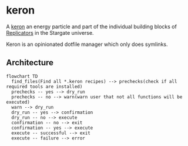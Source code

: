 # keron

A [keron](https://stargate.fandom.com/wiki/Keron) an energy particle and part of the individual building blocks of [Replicators](https://stargate.fandom.com/wiki/Replicator) in the Stargate universe.

Keron is an opinionated dotfile manager which only does symlinks.

## Architecture

```mermaid
flowchart TD
  find_files(Find all *.keron recipes) --> prechecks(check if all required tools are installed)
  prechecks -- yes --> dry_run
  prechecks -- no --> warn(warn user that not all functions will be executed)
  warn --> dry_run
  dry_run -- yes --> confirmation
  dry_run -- no --> execute
  confirmation -- no --> exit
  confirmation -- yes --> execute
  execute -- successful --> exit
  execute -- failure --> error
```
